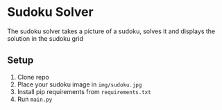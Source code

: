 # Sudoku Solver
The sudoku solver takes a picture of a sudoku, solves it and displays the solution in the sudoku grid

## Setup
1. Clone repo
2. Place your sudoku image in ```img/sudoku.jpg```
3. Install pip requirements from ```requirements.txt```
4. Run ```main.py```
